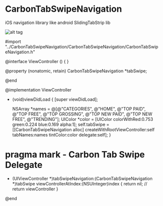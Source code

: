 # CarbonTabSwipeNavigation
iOS navigation library like android SlidingTabStrip lib

![alt tag](https://github.com/ermalkaleci/CarbonTabSwipeNavigation/blob/master/Examples/sample.gif)

#import "../CarbonTabSwipeNavigation/CarbonTabSwipeNavigation/CarbonTabSwipeNavigation.h"

@interface ViewController () <CarbonTabSwipeDelegate> {
}

@property (nonatomic, retain) CarbonTabSwipeNavigation *tabSwipe;

@end

@implementation ViewController

- (void)viewDidLoad {
	[super viewDidLoad];

	NSArray *names = @[@"CATEGORIES", @"HOME", @"TOP PAID", @"TOP FREE", @"TOP GROSSING", @"TOP NEW PAID", @"TOP NEW FREE", @"TRENDING"];
	UIColor *color = [UIColor colorWithRed:0.753 green:0.224 blue:0.169 alpha:1];
	self.tabSwipe = [[CarbonTabSwipeNavigation alloc] createWithRootViewController:self tabNames:names tintColor:color delegate:self];
}

# pragma mark - Carbon Tab Swipe Delegate

- (UIViewController *)tabSwipeNavigation:(CarbonTabSwipeNavigation *)tabSwipe viewControllerAtIndex:(NSUInteger)index {
	return nil; // return viewController
}

@end

